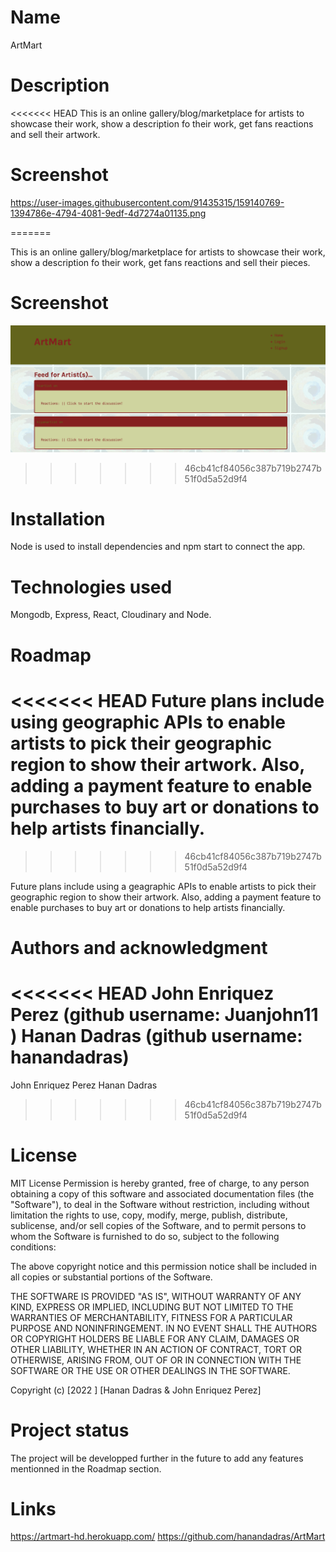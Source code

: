 # Name

ArtMart

# Description
<<<<<<< HEAD
This is an online gallery/blog/marketplace for artists to showcase their work, show a description fo their work, get fans reactions and sell their artwork.

# Screenshot
https://user-images.githubusercontent.com/91435315/159140769-1394786e-4794-4081-9edf-4d7274a01135.png

=======

This is an online gallery/blog/marketplace for artists to showcase their work, show a description fo their work, get fans reactions and sell their pieces.

# Screenshot

![Artmart](/client/public/img/Artmart.png "ARTMART")
>>>>>>> 46cb41cf84056c387b719b2747b51f0d5a52d9f4

# Installation

Node is used to install dependencies and npm start to connect the app.

# Technologies used

Mongodb, Express, React, Cloudinary and Node.

# Roadmap
<<<<<<< HEAD
Future plans include using geographic APIs to enable artists to pick their geographic region to show their artwork. 
Also, adding a payment feature to enable purchases to buy art or donations to help artists financially.
=======
>>>>>>> 46cb41cf84056c387b719b2747b51f0d5a52d9f4

Future plans include using a geagraphic APIs to enable artists to pick their geographic region to show their artwork.
Also, adding a payment feature to enable purchases to buy art or donations to help artists financially.

# Authors and acknowledgment
<<<<<<< HEAD
John Enriquez Perez (github username: Juanjohn11 )
Hanan Dadras (github username: hanandadras)
=======

John Enriquez Perez
Hanan Dadras
>>>>>>> 46cb41cf84056c387b719b2747b51f0d5a52d9f4

# License

MIT License
Permission is hereby granted, free of charge, to any person obtaining a copy
of this software and associated documentation files (the "Software"), to deal
in the Software without restriction, including without limitation the rights
to use, copy, modify, merge, publish, distribute, sublicense, and/or sell
copies of the Software, and to permit persons to whom the Software is
furnished to do so, subject to the following conditions:

The above copyright notice and this permission notice shall be included in all
copies or substantial portions of the Software.

THE SOFTWARE IS PROVIDED "AS IS", WITHOUT WARRANTY OF ANY KIND, EXPRESS OR
IMPLIED, INCLUDING BUT NOT LIMITED TO THE WARRANTIES OF MERCHANTABILITY,
FITNESS FOR A PARTICULAR PURPOSE AND NONINFRINGEMENT. IN NO EVENT SHALL THE
AUTHORS OR COPYRIGHT HOLDERS BE LIABLE FOR ANY CLAIM, DAMAGES OR OTHER
LIABILITY, WHETHER IN AN ACTION OF CONTRACT, TORT OR OTHERWISE, ARISING FROM,
OUT OF OR IN CONNECTION WITH THE SOFTWARE OR THE USE OR OTHER DEALINGS IN THE
SOFTWARE.

Copyright (c) [2022 ] [Hanan Dadras & John Enriquez Perez]

# Project status

The project will be developped further in the future to add any features mentionned in the Roadmap section.

# Links

https://artmart-hd.herokuapp.com/
https://github.com/hanandadras/ArtMart
